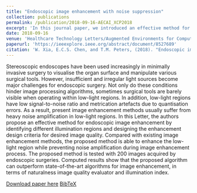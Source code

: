 ```yaml
---
title: "Endoscopic image enhancement with noise suppression"
collection: publications
permalink: /publication/2018-09-16-AECAI_XCP2018
excerpt: 'In this journal paper, we introduced an effective method for endoscopic image enhancement by identifying different illumination regions and designing the enchancement design criteria for desired image quality. This work was initally presented at AE-CAI 2018.'
date: 2018-09-16
venue: 'Healthcare Technology Letters/Augmented Environments for Computer Assisted Interventions (AE-CAI)'
paperurl: 'https://ieeexplore.ieee.org/abstract/document/8527689'
citation: 'W. Xia, E.C.S. Chen, and T.M. Peters, (2018). "Endoscopic image enhancement with noise suppression"; in <i>Healthcare Technology Letters</i>, 5(5), pp. 154-157.'
---
```


Stereoscopic endoscopes have been used increasingly in minimally invasive surgery to visualise the organ surface and manipulate various surgical tools. However, insufficient and irregular light sources become major challenges for endoscopic surgery. Not only do these conditions hinder image processing algorithms, sometimes surgical tools are barely visible when operating within low-light regions. In addition, low-light regions have low signal-to-noise ratio and metrication artefacts due to quantisation errors. As a result, present image enhancement methods usually suffer from heavy noise amplification in low-light regions. In this Letter, the authors propose an effective method for endoscopic image enhancement by identifying different illumination regions and designing the enhancement design criteria for desired image quality. Compared with existing image enhancement methods, the proposed method is able to enhance the low-light region while preventing noise amplification during image enhancement process. The proposed method is tested with 200 images acquired by endoscopic surgeries. Computed results show that the proposed algorithm can outperform state-of-the-art algorithms for image enhancement, in terms of naturalness image quality evaluator and illumination index.

[Download paper here](https://ieeexplore.ieee.org/abstract/document/8527689) [BibTeX](./../files/bibtex/XCP2018.bib)
